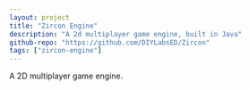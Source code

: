 ```yaml
---
layout: project
title: "Zircon Engine"
description: "A 2d multiplayer game engine, built in Java"
github-repo: "https://github.com/DIYLabsED/Zircon"
tags: ["zircon-engine"]
---
```


A 2D multiplayer game engine.
